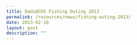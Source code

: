 ```yaml
---
title: Dads@CHS Fishing Outing 2013
permalink: /resources/news/fishing-outing-2013/
date: 2013-02-18
layout: post
description: ""
---
```

